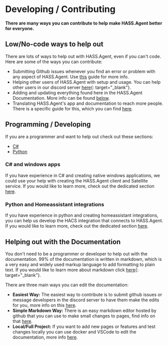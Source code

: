 # Developing / Contributing

**There are many ways you can contribute to help make HASS.Agent better for everyone.**

## Low/No-code ways to help out

There are lots of ways to help out with HASS.Agent, even if you can't code. Here are some of the ways you can contribute:

- Submitting Github issues whenever you find an error or problem with any aspect of HASS.Agent. Use [this](reporting-issues.md) guide for more info.
- Helping other users of HASS.Agent with setup and usage. You can help other users in our discord server [here](https://discord.com/invite/nMvqzwrVBU){: target="\_blank"}.
- Adding and updating everything found here in the HASS.Agent Documentation. More info can be found [below](#helping-out-with-the-documentation).
- Translating HASS.Agent's app and documentation to reach more people. There is a specific guide for this, which you can find [here](translating/index.md).

## Programming / Developing

If you are a programmer and want to help out check out these sections:

- [C#](#c-and-windows-apps)
- [Python](#python-and-homeassistant-integrations)

### C# and windows apps

If you have experience in C# and creating native windows applications, we could use your help with creating the HASS.Agent client and Satellite service. If you would like to learn more, check out the dedicated section [here](hass-agent-app/index.md).

### Python and Homeassistant integrations

If you have experience in python and creating homeassistant integrations, you can help us develop the HACS integration that connects to HASS.Agent. If you would like to learn more, check out the dedicated section [here](hass-agent-integration/index.md).

## Helping out with the Documentation

You don't need to be a programmer or developer to help out with the documentation. 99% of the documentation is written in markdown, which is a very easy and widely used markup language to add formatting to plain text. If you would like to learn more about markdown click [here](https://www.markdownguide.org/getting-started/){: target="\_blank"}.

There are three main ways you can edit the documentation:

- **Easiest Way:** The easiest way to contribute is to submit github issues or message developers in the discord server to have them make the edits for you, more info on this [here](./reporting-issues.md).
- **Simple Markdown Way:** There is an easy markdown editor hosted by github that you can use to make small changes to pages, find info on that [here](./hass-agent-documentation/easy-editing.md).
- **Local/Full Project:** If you want to add new pages or features and test changes locally you can use docker and VSCode to edit the documentation, more info [here](./hass-agent-documentation/index.md).
